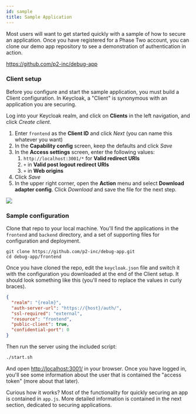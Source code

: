 ```yaml
---
id: sample
title: Sample Application
---
```


Most users will want to get started quickly with a sample of how to secure an application. Once you have registered for a Phase Two account, you can clone our demo app repository to see a demonstration of authentication in action.

https://github.com/p2-inc/debug-app

### Client setup

Before you configure and start the sample application, you must build a Client configuration. In Keycloak, a "Client" is synonymous with an application you are securing.

Log into your Keycloak realm, and click on **Clients** in the left navigation, and click *Create client*. 

1. Enter `frontend` as the **Client ID** and click *Next* (you can name this whatever you want)
2. In the **Capability config** screen, keep the defaults and click *Save*
3. In the **Access settings** screen, enter the following values:
    1. `http://localhost:3001/*` for **Valid redirect URIs**
	2. `+` in **Valid post logout redirect URIs**
	3. `+` in **Web origins**
4. Click *Save*
4. In the upper right corner, open the **Action** menu and select **Download adapter config**. Click *Download* and save the file for the next step.

![](/blog/2022-10-17-client-setup.png)


### Sample configuration

Clone that repo to your local machine. You'll find the applications in the `frontend` and `backend` directory, and a set of supporting files for configuration and deployment.

```
git clone https://github.com/p2-inc/debug-app.git
cd debug-app/frontend
```

Once you have cloned the repo, edit the `keycloak.json` file and switch it with the configuration you downloaded at the end of the Client setup. It should look something like this (you'll need to replace the values in curly braces).

```json
{
  "realm": "{realm}",
  "auth-server-url": "https://{host}/auth/",
  "ssl-required": "external",
  "resource": "frontend",
  "public-client": true,
  "confidential-port": 0
}
```

Then run the server using the included script:
```bash
./start.sh
```

And open [http://localhost:3001/](http://localhost:3001/) in your browser. Once you have logged in, you'll see some information about the user that is contained the "access token" (more about that later).

Curious how it works? Most of the functionality for quickly securing an app is contained in `app.js`. More detailed information is contained in the next section, dedicated to securing applications.
